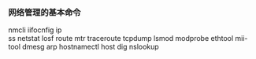 ### 网络管理的基本命令
nmcli 
iifocnfig
ip  
ss
netstat
losf
route
mtr
traceroute
tcpdump
lsmod
modprobe
ethtool
mii-tool
dmesg
arp
hostnamectl
host
dig
nslookup
<!--stackedit_data:
eyJoaXN0b3J5IjpbLTE0Mzc1MTMyODAsLTEwMTE1NzA5OTUsNz
MwOTk4MTE2XX0=
-->